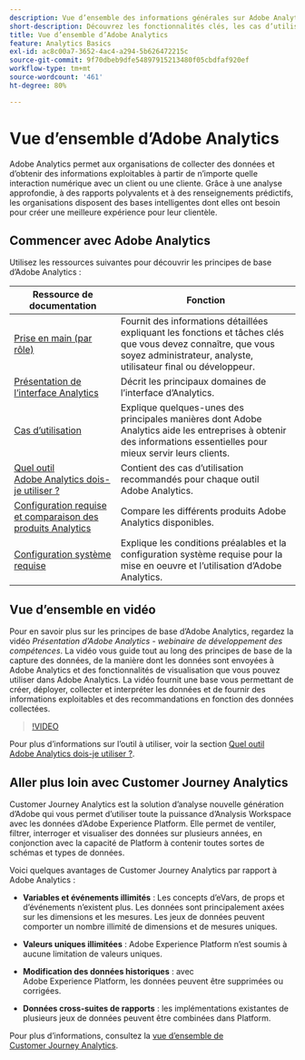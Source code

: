```yaml
---
description: Vue d’ensemble des informations générales sur Adobe Analytics, notamment sur l’interface d’Analytics, ainsi que sur la prise en main destinées aux administrateurs et administratrices, aux analystes, aux utilisateurs et utilisatrices et aux développeurs et développeuses.
short-description: Découvrez les fonctionnalités clés, les cas d’utilisation courants et les premières étapes pour les analystes, les utilisateurs et utilisatrices et les administrateurs et administratrices.
title: Vue d’ensemble d’Adobe Analytics
feature: Analytics Basics
exl-id: ac8c00a7-3652-4ac4-a294-5b626472215c
source-git-commit: 9f70dbeb9dfe54897915213480f05cbdfaf920ef
workflow-type: tm+mt
source-wordcount: '461'
ht-degree: 80%

---
```


# Vue d’ensemble d’Adobe Analytics

Adobe Analytics permet aux organisations de collecter des données et d’obtenir des informations exploitables à partir de n’importe quelle interaction numérique avec un client ou une cliente. Grâce à une analyse approfondie, à des rapports polyvalents et à des renseignements prédictifs, les organisations disposent des bases intelligentes dont elles ont besoin pour créer une meilleure expérience pour leur clientèle.

## Commencer avec Adobe Analytics

Utilisez les ressources suivantes pour découvrir les principes de base d’Adobe Analytics :


| Ressource de documentation | Fonction |
|---------|----------|
| [Prise en main (par rôle)](/help/analyze/get-started/get-started-by-role.md) | Fournit des informations détaillées expliquant les fonctions et tâches clés que vous devez connaître, que vous soyez administrateur, analyste, utilisateur final ou développeur. |
| [Présentation de l’interface Analytics](/help/analyze/get-started/analytics-interface.md) | Décrit les principaux domaines de l’interface d’Analytics. |
| [Cas d’utilisation](/help/analyze/get-started/use-cases.md) | Explique quelques-unes des principales manières dont Adobe Analytics aide les entreprises à obtenir des informations essentielles pour mieux servir leurs clients. |
| [Quel outil Adobe Analytics dois-je utiliser ?](/help/analyze/get-started/which-analytics-tool.md) | Contient des cas d’utilisation recommandés pour chaque outil Adobe Analytics. |
| [Configuration requise et comparaison des produits Analytics](/help/analyze/get-started/analytics-product-comparison.md) | Compare les différents produits Adobe Analytics disponibles. |
| [Configuration système requise](/help/analyze/get-started/sys-reqs.md) | Explique les conditions préalables et la configuration système requise pour la mise en oeuvre et l’utilisation d’Adobe Analytics. |

## Vue d’ensemble en vidéo

Pour en savoir plus sur les principes de base d’Adobe Analytics, regardez la vidéo *Présentation d’Adobe Analytics - webinaire de développement des compétences*. La vidéo vous guide tout au long des principes de base de la capture des données, de la manière dont les données sont envoyées à Adobe Analytics et des fonctionnalités de visualisation que vous pouvez utiliser dans Adobe Analytics. La vidéo fournit une base vous permettant de créer, déployer, collecter et interpréter les données et de fournir des informations exploitables et des recommandations en fonction des données collectées.

>[!VIDEO](https://video.tv.adobe.com/v/27429/?quality=12)

Pour plus d’informations sur l’outil à utiliser, voir la section [Quel outil Adobe Analytics dois-je utiliser ?](https://experienceleague.adobe.com/docs/analytics/analyze/admin-overview/which-analytics-tool.html?lang=fr).

## Aller plus loin avec Customer Journey Analytics

Customer Journey Analytics est la solution d’analyse nouvelle génération d’Adobe qui vous permet d’utiliser toute la puissance d’Analysis Workspace avec les données d’Adobe Experience Platform. Elle permet de ventiler, filtrer, interroger et visualiser des données sur plusieurs années, en conjonction avec la capacité de Platform à contenir toutes sortes de schémas et types de données.

Voici quelques avantages de Customer Journey Analytics par rapport à Adobe Analytics :

* **Variables et événements illimités** : Les concepts d’eVars, de props et d’événements n’existent plus. Les données sont principalement axées sur les dimensions et les mesures. Les jeux de données peuvent comporter un nombre illimité de dimensions et de mesures uniques.

* **Valeurs uniques illimitées** : Adobe Experience Platform nʼest soumis à aucune limitation de valeurs uniques.

* **Modification des données historiques** : avec Adobe Experience Platform, les données peuvent être supprimées ou corrigées.

* **Données cross-suites de rapports** : les implémentations existantes de plusieurs jeux de données peuvent être combinées dans Platform.

Pour plus d’informations, consultez la [vue d’ensemble de Customer Journey Analytics](https://experienceleague.adobe.com/docs/analytics-platform/using/cja-overview/cja-overview.html?lang=fr).
